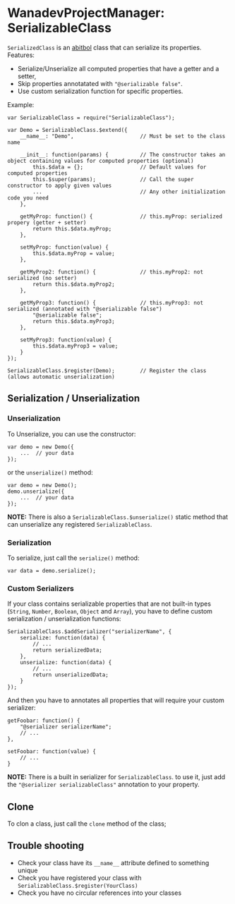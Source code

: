 # WanadevProjectManager: SerializableClass

`SerializedClass` is an [abitbol][] class that can serialize its properties. Features:

* Serialize/Unserialize all computed properties that have a getter and a setter,
* Skip properties annotatated with `"@serializable false"`.
* Use custom serialization function for specific properties.

Example:

    var SerializableClass = require("SerializableClass");

    var Demo = SerializableClass.$extend({
        __name__: "Demo",                     // Must be set to the class name

        __init__: function(params) {          // The constructor takes an object containing values for computed properties (optional)
            this.$data = {};                  // Default values for computed properties
            this.$super(params);              // Call the super constructor to apply given values
            ...                               // Any other initialization code you need
        },

        getMyProp: function() {               // this.myProp: serialized propery (getter + setter)
            return this.$data.myProp;
        },

        setMyProp: function(value) {
            this.$data.myProp = value;
        },

        getMyProp2: function() {              // this.myProp2: not serialized (no setter)
            return this.$data.myProp2;
        },

        getMyProp3: function() {              // this.myProp3: not serialized (annotated with "@serializable false")
            "@serializable false";
            return this.$data.myProp3;
        },

        setMyProp3: function(value) {
            this.$data.myProp3 = value;
        }
    });

    SerializableClass.$register(Demo);        // Register the class (allows automatic unserialization)


## Serialization / Unserialization

### Unserialization

To Unserialize, you can use the constructor:

    var demo = new Demo({
        ...  // your data
    });

or the `unserialize()` method:

    var demo = new Demo();
    demo.unserialize({
        ...  // your data
    });

__NOTE:__ There is also a `SerializableClass.$unserialize()` static method that can unserialize any registered `SerializableClass`.


### Serialization

To serialize, just call the `serialize()` method:

    var data = demo.serialize();


### Custom Serializers

If your class contains serializable properties that are not built-in types (`String`, `Number`, `Boolean`, `Object` and `Array`),
you have to define custom serialization / unserialization functions:

    SerializableClass.$addSerializer("serializerName", {
        serialize: function(data) {
            // ...
            return serializedData;
        },
        unserialize: function(data) {
            // ...
            return unserializedData;
        }
    });

And then you have to annotates all properties that will require your custom serializer:

    getFoobar: function() {
        "@serializer serializerName";
        // ...
    },

    setFoobar: function(value) {
        // ...
    }

__NOTE:__ There is a built in serializer for `SerializableClass`. to use it, just add the `"@serializer serializableClass"` annotation to your property.


## Clone

To clon a class, just call the `clone` method of the class;


## Trouble shooting

* Check your class have its `__name__` attribute defined to something unique
* Check you have registered your class with `SerializableClass.$register(YourClass)`
* Check you have no circular references into your classes


[abitbol]: https://github.com/wanadev/abitbol
